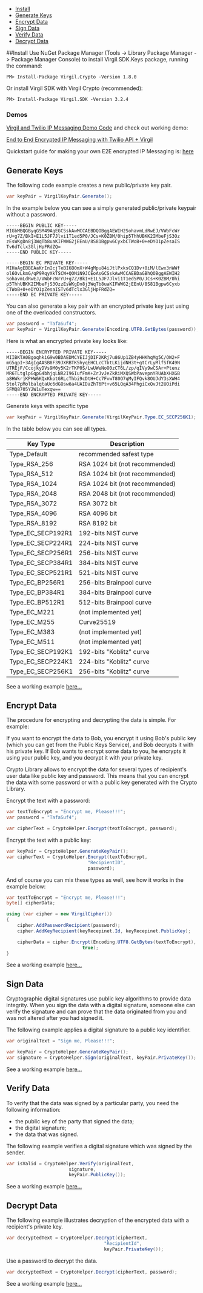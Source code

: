 - [Install](#install)
- [Generate Keys](#generate-keys)
- [Encrypt Data](#encrypt-data)
- [Sign Data](#sign-data)
- [Verify Data](#verify-data)
- [Decrypt Data](#decrypt-data) 

##Install
Use NuGet Package Manager (Tools -> Library Package Manager -> Package Manager Console) to install Virgil.SDK.Keys package, running the command:

```
PM> Install-Package Virgil.Crypto -Version 1.8.0
```

Or install Virgil SDK with Virgil Crypto (recommended):

```
PM> Install-Package Virgil.SDK -Version 3.2.4
```

### Demos

[Virgil and Twilio IP Messaging Demo Code](https://github.com/VirgilSecurity/virgil-demo-twilio) and check out working demo:

[End to End Encrypted IP Messaging with Twilio API + Virgil](http://virgil-twilio-demo.azurewebsites.net/)

Quickstart guide for making your own E2E encrypted IP Messaging is: [here](https://github.com/VirgilSecurity/virgil-demo-twilio/tree/master/ip-messaging)

## Generate Keys

The following code example creates a new public/private key pair.

```csharp
var keyPair = VirgilKeyPair.Generate();
```
In the example below you can see a simply generated public/private keypair without a password.

```
-----BEGIN PUBLIC KEY-----
MIGbMBQGByqGSM49AgEGCSskAwMCCAEBDQOBggAEWIH2SohavmLdRwEJ/VWbFcWr
rU+g7Z/BkI+E1L5JF7Jlvi1T1ed5P0/JCs+K0ZBM/0hip5ThhUBKK2IMbeFjS3Oz
zEsWKgDn8j3WqTb8uaKIFWWG2jEEnU/8S81Bgpw6CyxbCTWoB+0+eDYO1pZesaIS
Tv6dTclx3GljHpFRdZQ=
-----END PUBLIC KEY-----

-----BEGIN EC PRIVATE KEY-----
MIHaAgEBBEAaKrInIcjTeBI6B0mX+W4gMpu84iJtlPxksCQ1Dv+8iM/lEwx3nWWf
ol6OvLkmG/qP9RqyXkTSCW+QONiN9JCEoAsGCSskAwMCCAEBDaGBhQOBggAEWIH2
SohavmLdRwEJ/VWbFcWrrU+g7Z/BkI+E1L5JF7Jlvi1T1ed5P0/JCs+K0ZBM/0hi
p5ThhUBKK2IMbeFjS3OzzEsWKgDn8j3WqTb8uaKIFWWG2jEEnU/8S81Bgpw6Cyxb
CTWoB+0+eDYO1pZesaISTv6dTclx3GljHpFRdZQ=
-----END EC PRIVATE KEY-----
```
You can also generate a key pair with an encrypted private key just using one of the overloaded constructors.

```csharp
var password = "TafaSuf4";
var keyPair = VirgilKeyPair.Generate(Encoding.UTF8.GetBytes(password));
```

Here is what an encrypted private key looks like:

```
-----BEGIN ENCRYPTED PRIVATE KEY-----
MIIBKTA0BgoqhkiG9w0BDAEDMCYEIJjDIF2KRj7u86Up1ZB4yHHKhqMg5C/OW2+F
mG5gpI+3AgIgAASB8F39JXRBTK5hyqEHCLcCTbtLKijdNH3t+gtCrLyMlfSfK49N
UTREjF/CcojkyDVs9M0y5K2rTKP0S/LwUWeNoO0zCT6L/zp/qIVy9wCSAr+Ptenz
MR6TLtglpGqpG4bhjqLNR2I96IufFmK+ZrJvJeZkRiMXQSWbPavepnYRUAbXHXGB
a8HWkrjKPHW6KQxKkotGRLcThbi9cDtH+Cc7FvwT80O7qMyIFQvk8OUJdY3sXWH4
5tol7pMolbalqtaUc6dGOsw6a4UAIDaZhT6Pt+v65LQqA34PhgiCxQvJt2UOiPdi
SFMQ8705Y2W1uTexqw==
-----END ENCRYPTED PRIVATE KEY-----
```

Generate keys with specific type

```csharp
var keyPair = VirgilKeyPair.Generate(VirgilKeyPair.Type.EC_SECP256K1);
```

In the table below you can see all types.

| Key Type          | Description                    |
|-------------------|--------------------------------|
| Type_Default      | recommended safest type     |
| Type_RSA_256      | RSA 1024 bit (not recommended) |
| Type_RSA_512      | RSA 1024 bit (not recommended) |
| Type_RSA_1024     | RSA 1024 bit (not recommended) |
| Type_RSA_2048     | RSA 2048 bit (not recommended) |
| Type_RSA_3072     | RSA 3072 bit                   |
| Type_RSA_4096     | RSA 4096 bit                   |
| Type_RSA_8192     | RSA 8192 bit                   |
| Type_EC_SECP192R1 | 192-bits NIST curve            |
| Type_EC_SECP224R1 | 224-bits NIST curve            |
| Type_EC_SECP256R1 | 256-bits NIST curve            |
| Type_EC_SECP384R1 | 384-bits NIST curve            |
| Type_EC_SECP521R1 | 521-bits NIST curve            |
| Type_EC_BP256R1   | 256-bits Brainpool curve       |
| Type_EC_BP384R1   | 384-bits Brainpool curve       |
| Type_EC_BP512R1   | 512-bits Brainpool curve       |
| Type_EC_M221      | (not implemented yet)          |
| Type_EC_M255      | Curve25519                     |
| Type_EC_M383      | (not implemented yet)          |
| Type_EC_M511      | (not implemented yet)          |
| Type_EC_SECP192K1 | 192-bits "Koblitz" curve       |
| Type_EC_SECP224K1 | 224-bits "Koblitz" curve       |
| Type_EC_SECP256K1 | 256-bits "Koblitz" curve       |

See a working example [here...](https://github.com/VirgilSecurity/virgil-sdk-net/blob/master/Examples/Virgil.Examples/Crypto/GenerateKeyPair.cs)

## Encrypt Data

The procedure for encrypting and decrypting the data is simple. For example:

If you want to encrypt the data to Bob, you encrypt it using Bob's public key (which you can get from the Public Keys Service), and Bob decrypts it with his private key. If Bob wants to encrypt some data to you, he encrypts it using your public key, and you decrypt it with your private key.

Crypto Library allows to encrypt the data for several types of recipient's user data like public key and password. This means that you can encrypt the data with some password or with a public key generated with the Crypto Library. 

Encrypt the text with a password:

```csharp
var textToEncrypt = "Encrypt me, Please!!!";
var password = "TafaSuf4";

var cipherText = CryptoHelper.Encrypt(textToEncrypt, password);
```

Encrypt the text with a public key:

```csharp
var keyPair = CryptoHelper.GenerateKeyPair();
var cipherText = CryptoHelper.Encrypt(textToEncrypt, 
                              "RecipientID",
                              password);
```

And of course you can mix these types as well, see how it works in the example below:

```csharp
var textToEncrypt = "Encrypt me, Please!!!";
byte[] cipherData;

using (var cipher = new VirgilCipher())
{
    cipher.AddPasswordRecipient(password);
    cipher.AddKeyRecipient(keyRecepinet.Id, keyRecepinet.PublicKey);

    cipherData = cipher.Encrypt(Encoding.UTF8.GetBytes(textToEncrypt), 
                            true);
}
```

See a working example [here...](https://github.com/VirgilSecurity/virgil-sdk-net/blob/master/Examples/Virgil.Examples/Crypto/EncryptWithPublicKey.cs)

## Sign Data

Cryptographic digital signatures use public key algorithms to provide data integrity. When you sign the data with a digital signature, someone else can verify the signature and can prove that the data originated from you and was not altered after you had signed it.

The following example applies a digital signature to a public key identifier.

```csharp
var originalText = "Sign me, Please!!!";

var keyPair = CryptoHelper.GenerateKeyPair();
var signature = CryptoHelper.Sign(originalText, keyPair.PrivateKey());
```

See a working example [here...](https://github.com/VirgilSecurity/virgil-sdk-net/blob/master/Examples/Virgil.Examples/Crypto/SingAndVerify.cs)

## Verify Data

To verify that the data was signed by a particular party, you need the following information:

*   the public key of the party that signed the data;
*   the digital signature;
*   the data that was signed.

The following example verifies a digital signature which was signed by the sender.

```csharp
var isValid = CryptoHelper.Verify(originalText, 
                       signature, 
                       keyPair.PublicKey());
```

See a working example [here...](https://github.com/VirgilSecurity/virgil-sdk-net/blob/master/Examples/Virgil.Examples/Crypto/SingAndVerify.cs)

## Decrypt Data

The following example illustrates decryption of the encrypted data with a recipient's private key.

```csharp
var decryptedText = CryptoHelper.Decrypt(cipherText, 
                                    "RecipientId", 
                                    keyPair.PrivateKey());
```

Use a password to decrypt the data.

```csharp
var decryptedText = CryptoHelper.Decrypt(cipherText, password);
```

See a working example [here...](https://github.com/VirgilSecurity/virgil-sdk-net/blob/master/Examples/Virgil.Examples/Crypto/DecryptWithPrivateKey.cs)